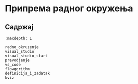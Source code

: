 # Припрема радног окружења

## Садржај

```{toctree}
:maxdepth: 1

radno_okruzenje
visual_studio
visual_studio_start
prevodjenje
vs_code
flowgorithm
definicija_i_zadatak
kviz
```
